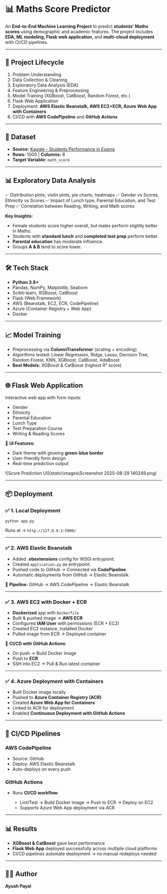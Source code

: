 # 📊 Maths Score Predictor

An **End-to-End Machine Learning Project** to predict **students’ Maths scores** using demographic and academic features.
The project includes **EDA, ML modeling, Flask web application**, and **multi-cloud deployment** with CI/CD pipelines.

---

## 🚀 Project Lifecycle

1. Problem Understanding
2. Data Collection & Cleaning
3. Exploratory Data Analysis (EDA)
4. Feature Engineering & Preprocessing
5. Model Training (XGBoost, CatBoost, Random Forest, etc.)
6. Flask Web Application
7. Deployment: **AWS Elastic Beanstalk, AWS EC2+ECR, Azure Web App with Containers**
8. CI/CD with **AWS CodePipeline** and **GitHub Actions**

---

## 📂 Dataset

* **Source:** [Kaggle - Students Performance in Exams](https://www.kaggle.com/datasets/spscientist/students-performance-in-exams)
* **Rows:** 1000 | **Columns:** 8
* **Target Variable:** `math_score`

---

## 📊 Exploratory Data Analysis

✅ Distribution plots, violin plots, pie charts, heatmaps
✅ Gender vs Scores, Ethnicity vs Scores
✅ Impact of Lunch type, Parental Education, and Test Prep
✅ Correlation between Reading, Writing, and Math scores

**Key Insights:**

* Female students score higher overall, but males perform slightly better in Maths.
* Students with **standard lunch** and **completed test prep** perform better.
* **Parental education** has moderate influence.
* Groups **A & B** tend to score lower.

---

## 🛠️ Tech Stack

* **Python 3.8+**
* Pandas, NumPy, Matplotlib, Seaborn
* Scikit-learn, XGBoost, CatBoost
* Flask (Web Framework)
* AWS (Beanstalk, EC2, ECR, CodePipeline)
* Azure (Container Registry + Web App)
* Docker

---

## 📈 Model Training

* Preprocessing via **ColumnTransformer** (scaling + encoding)
* Algorithms tested: Linear Regression, Ridge, Lasso, Decision Tree, Random Forest, KNN, XGBoost, CatBoost, AdaBoost
* **Best Models:** XGBoost & CatBoost (highest R² score)

---

## 🌐 Flask Web Application

Interactive web app with form inputs:

* Gender
* Ethnicity
* Parental Education
* Lunch Type
* Test Preparation Course
* Writing & Reading Scores

📌 **UI Features:**

* Dark theme with glowing **green-blue border**
* User-friendly form design
* Real-time prediction output

![Score Prediction UI](static\images\Screenshot 2025-08-29 140249.png)

---

## 📦 Deployment

### ✅ 1. Local Deployment

```bash
python app.py
```

Runs at → `http://127.0.0.1:5000/`

---

### ✅ 2. AWS Elastic Beanstalk

* Added **.ebextensions** config for WSGI entrypoint.
* Created `application.py` as entrypoint.
* Pushed code to GitHub → Connected via **CodePipeline**.
* Automatic deployments from GitHub → Elastic Beanstalk.

🔹 **Pipeline:** GitHub → AWS CodePipeline → Elastic Beanstalk

---

### ✅ 3. AWS EC2 with Docker + ECR

* **Dockerized** app with `Dockerfile`
* Built & pushed image → **AWS ECR**
* Configured **IAM User** with permissions (ECR + EC2)
* Created EC2 instance, installed Docker
* Pulled image from ECR → Deployed container

🔹 **CI/CD with GitHub Actions**:

* On push → Build Docker image
* Push to **ECR**
* SSH into EC2 → Pull & Run latest container

---

### ✅ 4. Azure Deployment with Containers

* Built Docker image locally
* Pushed to **Azure Container Registry (ACR)**
* Created **Azure Web App for Containers**
* Linked to ACR for deployment
* Enabled **Continuous Deployment with GitHub Actions**

---

## 🔄 CI/CD Pipelines

### AWS CodePipeline

* Source: GitHub
* Deploy: AWS Elastic Beanstalk
* Auto-deploys on every push

### GitHub Actions

* Runs **CI/CD workflow**:

  * Lint/Test → Build Docker image → Push to ECR → Deploy on EC2
  * Supports Azure Web App deployment via ACR

---

## 📊 Results

* **XGBoost & CatBoost** gave best performance
* **Flask Web App** deployed successfully across multiple cloud platforms
* CI/CD pipelines automate deployment → no manual redeploys needed

---

## 👩‍💻 Author

**Ayush Payal**


